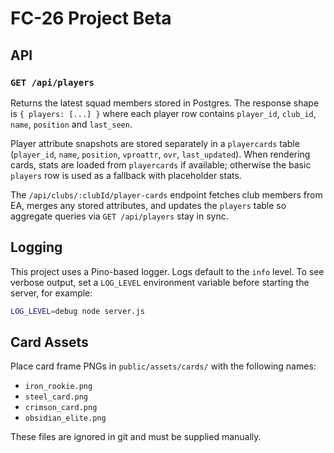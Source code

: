 # FC-26 Project Beta

## API

### `GET /api/players`

Returns the latest squad members stored in Postgres.
The response shape is `{ players: [...] }` where each player row contains
`player_id`, `club_id`, `name`, `position` and `last_seen`.

Player attribute snapshots are stored separately in a `playercards` table
(`player_id`, `name`, `position`, `vproattr`, `ovr`, `last_updated`). When
rendering cards, stats are loaded from `playercards` if available; otherwise the
basic `players` row is used as a fallback with placeholder stats.

The `/api/clubs/:clubId/player-cards` endpoint fetches club members from EA,
merges any stored attributes, and updates the `players` table so aggregate
queries via `GET /api/players` stay in sync.

## Logging

This project uses a Pino-based logger. Logs default to the `info` level. To see
verbose output, set a `LOG_LEVEL` environment variable before starting the
server, for example:

```bash
LOG_LEVEL=debug node server.js
```

## Card Assets

Place card frame PNGs in `public/assets/cards/` with the following names:
- `iron_rookie.png`
- `steel_card.png`
- `crimson_card.png`
- `obsidian_elite.png`

These files are ignored in git and must be supplied manually.
